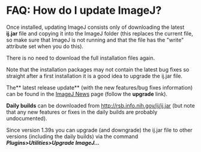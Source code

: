 # FAQ: How do I update ImageJ?

Once installed, updating ImageJ consists only of downloading the latest
**ij.jar** file and copying it into the ImageJ folder (this replaces the
current file, so make sure that ImageJ is not running and that the file
has the \"write\" attribute set when you do this).

There is no need to download the full installation files again.

Note that the installation packages may not contain the latest bug fixes
so straight after a first installation it is a good idea to upgrade the
ij.jar file.

The\*\* latest release update\*\* (with the new features/bug fixes
information) can be found in the [ImageJ
News](http://rsbweb.nih.gov/ij/notes.html) page (follow the **upgrade**
link).

**Daily builds** can be downloaded from
<http://rsb.info.nih.gov/ij/ij.jar> (but note that any new features or
fixes in the daily builds are probably undocumented).

Since version 1.39s you can upgrade (and downgrade) the ij.jar file to
other versions (including the daily builds) via the command
***Plugins\>Utilities\>Upgrade ImageJ\...***
